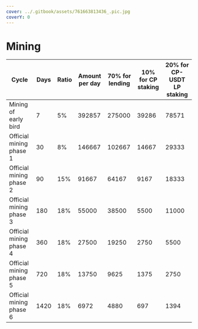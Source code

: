 ```yaml
---
cover: ../.gitbook/assets/761663813436_.pic.jpg
coverY: 0
---
```


# Mining



| Cycle                   | Days | Ratio | Amount per day | 70% for lending | 10% for CP staking | 20% for CP-USDT LP staking |
| ----------------------- | ---- | ----- | -------------- | --------------- | ------------------ | -------------------------- |
| Mining of early bird    | 7    | 5%    | 392857         | 275000          | 39286              | 78571                      |
| Official mining phase 1 | 30   | 8%    | 146667         | 102667          | 14667              | 29333                      |
| Official mining phase 2 | 90   | 15%   | 91667          | 64167           | 9167               | 18333                      |
| Official mining phase 3 | 180  | 18%   | 55000          | 38500           | 5500               | 11000                      |
| Official mining phase 4 | 360  | 18%   | 27500          | 19250           | 2750               | 5500                       |
| Official mining phase 5 | 720  | 18%   | 13750          | 9625            | 1375               | 2750                       |
| Official mining phase 6 | 1420 | 18%   | 6972           | 4880            | 697                | 1394                       |









